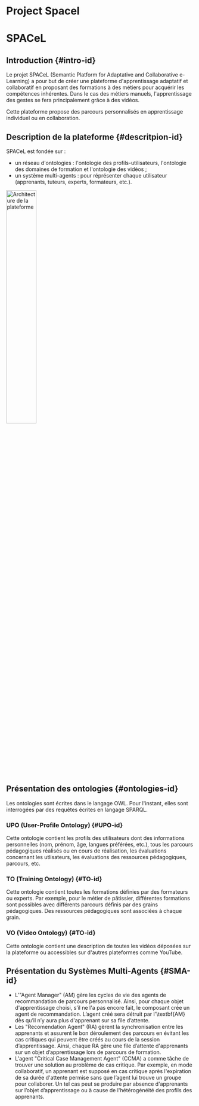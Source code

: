 # Project Spacel
# SPACeL
## Introduction {#intro-id}
Le projet SPACeL (Semantic Platform for Adaptative and Collaborative e-Learning) a pour but de créer une plateforme d'apprentissage adaptatif et collaboratif en proposant des formations à des métiers pour acquérir les compétences inhérentes. Dans le cas des métiers manuels, l'apprentissage des gestes se fera principalement grâce à des vidéos.

Cette plateforme propose des parcours personnalisés en apprentissage individuel ou en collaboration.

## Description de la plateforme {#descritpion-id}
SPACeL est fondée sur :
- un réseau d'ontologies : l'ontologie des profils-utilisateurs, l'ontologie des domaines de formation et l'ontologie des vidéos ;
- un système multi-agents : pour réprésenter chaque utilisateur (apprenants, tuteurs, experts, formateurs, etc.).

<img src="SMA_v2.jpg" alt="Architecture de la plateforme" width="40%">


## Présentation des ontologies {#ontologies-id}
Les ontologies sont écrites dans le langage OWL. Pour l'instant, elles sont interrogées par des requêtes écrites en langage SPARQL.
### UPO (User-Profile Ontology) {#UPO-id}
Cette ontologie contient les profils des utilisateurs dont des informations personnelles (nom, prénom, âge, langues préférées, etc.), tous les parcours pédagogiques réalisés ou en cours de réalisation, les évaluations concernant les utlisateurs, les évaluations des ressources pédagogiques, parcours, etc.

### TO (Training Ontology) {#TO-id}
Cette ontologie contient toutes les formations définies par des formateurs ou experts. Par exemple, pour le métier de pâtissier, différentes formations sont possibles avec différents parcours définis par des grains pédagogiques. Des ressources pédagogiques sont associées à chaque grain.

### VO (Video Ontology) {#TO-id}
Cette ontologie contient une description de toutes les vidéos déposées sur la plateforme ou accessibles sur d'autres plateformes comme YouTube.


## Présentation du Systèmes Multi-Agents {#SMA-id}
- L'"Agent Manager" (AM) gère les cycles de vie des agents de recommandation de parcours personnalisé. Ainsi, pour chaque objet d'apprentissage choisi, s’il ne l'a pas encore fait, le composant crée un agent de recommandation. L’agent créé sera détruit par l'\textbf{AM} dès qu’il n’y aura plus d'apprenant sur sa file d’attente.
- Les "Recomendation Agent" (RA) gèrent la synchronisation entre les apprenants et assurent le bon déroulement des parcours en évitant les cas critiques qui peuvent être créés au cours de la session d’apprentissage. Ainsi, chaque RA gère une file d’attente d'apprenants sur un objet d’apprentissage lors de parcours de formation.
- L'agent "Critical Case Management Agent" (CCMA) a comme tâche de trouver une solution au problème de cas critique. Par exemple, en mode collaboratif, un apprenant est supposé en cas critique après l'expiration de sa durée d'attente permise sans que l’agent lui trouve un groupe pour collaborer. Un tel cas peut se produire par absence d'apprenants sur l’objet d’apprentissage ou à cause de l'hétérogénéité des profils des apprenants. 
